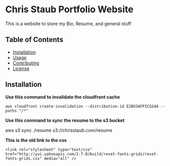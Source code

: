 # Chris Staub Portfolio Website

This is a website to store my Bio, Resume, and general stuff

## Table of Contents

- [Installation](#installation)
- [Usage](#usage)
- [Contributing](#contributing)
- [License](#license)

## Installation

**Use this command to invalidate the cloudfront cache**

```aws cloudfront create-invalidation --distribution-id E2BU3AFPICGS4A --paths "/*"```


**Use this command to sync the resume to the s3 bucket**

 aws s3 sync ./resume s3://chrisstaub.com/resume

**This is the old link to the css**

```<link rel="stylesheet" type="text/css" href="http://yui.yahooapis.com/2.7.0/build/reset-fonts-grids/reset-fonts-grids.css" media="all" />```